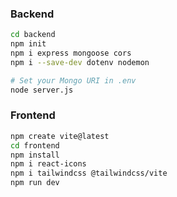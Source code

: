 ### Backend

```bash
cd backend
npm init
npm i express mongoose cors
npm i --save-dev dotenv nodemon

# Set your Mongo URI in .env
node server.js
```

### Frontend

```bash
npm create vite@latest
cd frontend
npm install
npm i react-icons
npm i tailwindcss @tailwindcss/vite
npm run dev
```